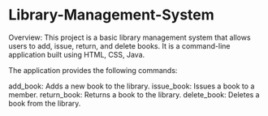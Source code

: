 # Library-Management-System
Overview: 
This project is a basic library management system that allows users to add, issue, return, and delete books. It is a command-line application built using HTML, CSS, Java.

The application provides the following commands:

add_book: Adds a new book to the library. 
issue_book: Issues a book to a member. 
return_book: Returns a book to the library. 
delete_book: Deletes a book from the library. 
